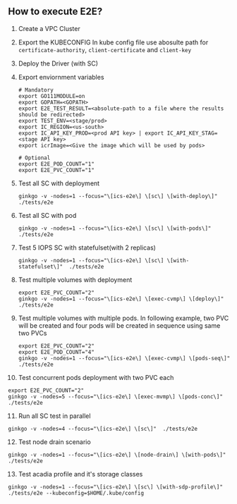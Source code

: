 ## How to execute E2E?

1. Create a VPC Cluster
2. Export the KUBECONFIG
   In kube config file use abosulte path for `certificate-authority`, `client-certificate` and `client-key`
3. Deploy the Driver (with SC)
4. Export enviornment variables
   ```
   # Mandatory
   export GO111MODULE=on
   export GOPATH=<GOPATH>
   export E2E_TEST_RESULT=<absolute-path to a file where the results should be redirected>
   export TEST_ENV=<stage/prod>
   export IC_REGION=<us-south>
   export IC_API_KEY_PROD=<prod API key> | export IC_API_KEY_STAG=<stage API key>
   export icrImage=<Give the image which will be used by pods>
   
   # Optional
   export E2E_POD_COUNT="1"
   export E2E_PVC_COUNT="1"
   ```

5. Test all SC with deployment
   ```
   ginkgo -v -nodes=1 --focus="\[ics-e2e\] \[sc\] \[with-deploy\]"  ./tests/e2e
   ```
6. Test all SC with pod
   ```
   ginkgo -v -nodes=1 --focus="\[ics-e2e\] \[sc\] \[with-pods\]"  ./tests/e2e
   ```
7. Test 5 IOPS SC with statefulset(with 2 replicas)
   ```
   ginkgo -v -nodes=1 --focus="\[ics-e2e\] \[sc\] \[with-statefulset\]"  ./tests/e2e
   ```
8. Test multiple volumes with deployment
   ```
   export E2E_PVC_COUNT="2"
   ginkgo -v -nodes=1 --focus="\[ics-e2e\] \[exec-cvmp\] \[deploy\]" ./tests/e2e
   ```
9. Test multiple volumes with multiple pods. In following example, two PVC will be created and four pods will be created in sequence using same two PVCs
   ```
   export E2E_PVC_COUNT="2"
   export E2E_POD_COUNT="4"
   ginkgo -v -nodes=1 --focus="\[ics-e2e\] \[exec-cvmp\] \[pods-seq\]" ./tests/e2e
   ```
10. Test concurrent pods deployment with two PVC each
   ```
   export E2E_PVC_COUNT="2"
   ginkgo -v -nodes=5 --focus="\[ics-e2e\] \[exec-mvmp\] \[pods-conc\]" ./tests/e2e
   ```
11. Run all SC test in parallel
   ```
   ginkgo -v -nodes=4 --focus="\[ics-e2e\] \[sc\]"  ./tests/e2e
   ```
12. Test node drain scenario
   ```
   ginkgo -v -nodes=1 --focus="\[ics-e2e\] \[node-drain\] \[with-pods\]" ./tests/e2e
   ```
13. Test acadia profile and it's storage classes
   ```
   ginkgo -v -nodes=1 --focus="\[ics-e2e\] \[sc\] \[with-sdp-profile\]"  ./tests/e2e --kubeconfig=$HOME/.kube/config
   ```